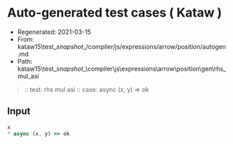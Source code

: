 # Auto-generated test cases ( Kataw )
- Regenerated: 2021-03-15
- From: kataw15\test\__snapshot__/compiler/js/expressions/arrow/position/autogen.md
- Path: kataw15\test\__snapshot__\compiler\js\expressions\arrow\position\gen\rhs_mul_asi
> :: test: rhs mul asi
> :: case: async (x, y) => ok
## Input

`````js
x
* async (x, y) => ok
`````
